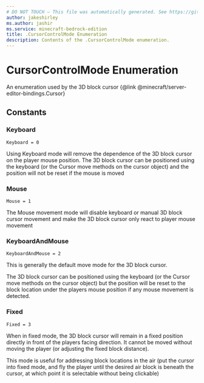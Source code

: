 ```yaml
---
# DO NOT TOUCH — This file was automatically generated. See https://github.com/mojang/minecraftapidocsgenerator to modify descriptions, examples, etc.
author: jakeshirley
ms.author: jashir
ms.service: minecraft-bedrock-edition
title: .CursorControlMode Enumeration
description: Contents of the .CursorControlMode enumeration.
---
```

# CursorControlMode Enumeration

An enumeration used by the 3D block cursor {@link @minecraft/server-editor-bindings.Cursor}

## Constants
### **Keyboard**
`Keyboard = 0`

Using Keyboard mode will remove the dependence of the 3D block cursor on the player mouse position.  The 3D block cursor can be positioned using the keyboard (or the Cursor move methods on the cursor object) and the position will not be reset if the mouse is moved
### **Mouse**
`Mouse = 1`

The Mouse movement mode will disable keyboard or manual 3D block cursor movement and make the 3D block cursor only react to player mouse movement
### **KeyboardAndMouse**
`KeyboardAndMouse = 2`

This is generally the default move mode for the 3D block cursor.  

The 3D block cursor can be positioned using the keyboard (or the Cursor move methods on the cursor object) but the position will be reset to the block location under the players mouse position if any mouse movement is detected.
### **Fixed**
`Fixed = 3`

When in fixed mode, the 3D block cursor will remain in a fixed position directly in front of the players facing direction.  It cannot be moved without moving the player (or adjusting the fixed block distance).

This mode is useful for addressing block locations in the air (put the cursor into fixed mode, and fly the player until the desired air block is beneath the cursor, at which point it is selectable without being clickable)
